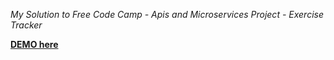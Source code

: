 *My Solution to Free Code Camp - Apis and Microservices Project - Exercise Tracker*

**[DEMO here](https://determined-tile.glitch.me/)**


